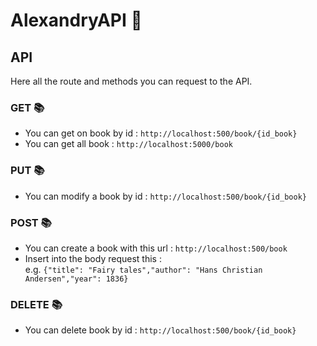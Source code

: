 # AlexandryAPI 🚀

## API 
Here all the route and methods you can request to the API.
### GET 📚
- You can get on book by id : `http://localhost:500/book/{id_book}`
- You can get all book : `http://localhost:5000/book`
### PUT 📚
- You can modify a book by id : `http://localhost:500/book/{id_book}`
### POST 📚
- You can create a book with this url : `http://localhost:500/book`
- Insert into the body request this :</br> 
     e.g. `{"title": "Fairy tales","author": "Hans Christian Andersen","year": 1836}`
### DELETE 📚
- You can delete book by id : `http://localhost:500/book/{id_book}`
